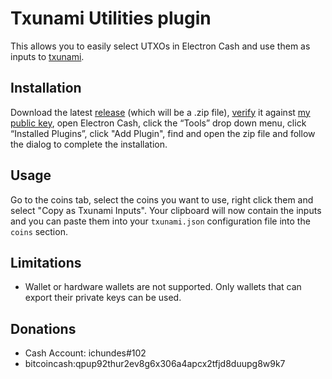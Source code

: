 # Txunami Utilities plugin

This allows you to easily select UTXOs in Electron Cash and use them as inputs to [txunami](https://github.com/gandrewstone/txunami).

## Installation 

Download the latest [release](https://github.com/EchterAgo/txunami-utils-ec-plugin/releases) (which will be a .zip file), [verify](https://github.com/Electron-Cash/keys-n-hashes#2-verify-sha256-digest-hash) it against [my public key](https://raw.githubusercontent.com/Electron-Cash/Electron-Cash/master/pubkeys/axelkey.txt), open Electron Cash, click the “Tools” drop down menu, click “Installed Plugins”, click "Add Plugin", find and open the zip file and follow the dialog to complete the installation.

## Usage

Go to the coins tab, select the coins you want to use, right click them and select "Copy as Txunami Inputs". Your clipboard will now contain the inputs and you can paste them into your `txunami.json` configuration file into the `coins` section.

## Limitations

* Wallet or hardware wallets are not supported. Only wallets that can export their private keys can be used. 

## Donations

* Cash Account: ichundes#102
* bitcoincash:qpup92thur2ev8g6x306a4apcx2tfjd8duupg8w9k7
